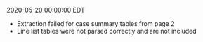 2020-05-20 00:00:00 EDT


- Extraction failed for case summary tables from page 2
- Line list tables were not parsed correctly and are not included
